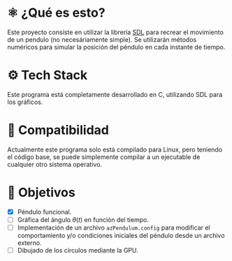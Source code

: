 # ⚛️ ¿Qué es esto?
Este proyecto consiste en utilizar la librería [SDL](https://wiki.libsdl.org/SDL3/FrontPage) para recrear el movimiento de un pendulo (no necesáriamente simple). Se utilizarán métodos numéricos para simular la posición del péndulo en cada instante de tiempo.

# ⚙️ Tech Stack
Este programa está completamente desarrollado en C, utilizando SDL para los gráficos.

# 🚧 Compatibilidad
Actualmente este programa solo está compilado para Linux, pero teniendo el código base, se puede simplemente compilar a un ejecutable de cualquier otro sistema operativo.

# 📝 Objetivos
- [x] Péndulo funcional.
- [ ] Gráfica del ángulo $\theta (t)$ en función del tiempo.
- [ ] Implementación de un archivo `azPendulum.config` para modificar el comportamiento y/o condiciones iniciales del péndulo desde un archivo externo.
- [ ] Dibujado de los círculos mediante la GPU.